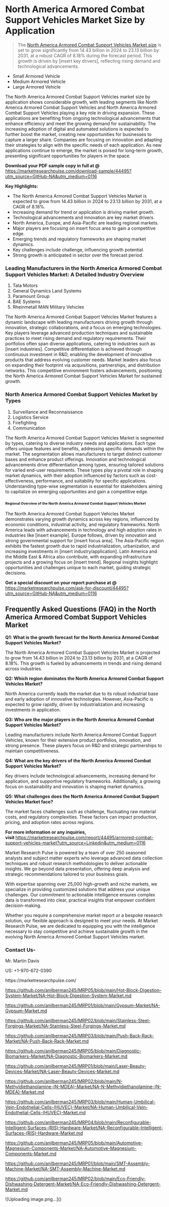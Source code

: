 <h1>North America Armored Combat Support Vehicles Market&nbsp;Size by Application</h1><blockquote><p>The <a href="https://marketresearchpulse.com/download-sample/44495?utm_source=GitHub-NA&amp;utm_medium=0116">North America Armored Combat Support Vehicles Market size</a> is set to grow significantly from 14.43 billion in 2024 to 23.13 billion by 2031, at a robust CAGR of 8.18% during the forecast period. This growth is driven by [insert key drivers], reflecting rising demand and technological advancements.</p></blockquote><ul><li>Small Armored Vehicle<li> Medium Armored Vehicle<li> Large Armored Vehicle</li></ul><p>The North America Armored Combat Support Vehicles market size by application shows considerable growth, with leading segments like North America Armored Combat Support Vehicles and North America Armored Combat Support Vehicles playing a key role in driving expansion. These applications are benefiting from ongoing technological advancements that enhance efficiency and meet the growing demand for sustainability. The increasing adoption of digital and automated solutions is expected to further boost the market, creating new opportunities for businesses to capture a larger share. Companies are focusing on innovation and adapting their strategies to align with the specific needs of each application. As new applications continue to emerge, the market is poised for long-term growth, presenting significant opportunities for players in the space.</p><p><strong>Download your PDF sample copy in full at @ </strong><a href="https://marketresearchpulse.com/download-sample/44495?utm_source=GitHub-NA&amp;utm_medium=0116">https://marketresearchpulse.com/download-sample/44495?utm_source=GitHub-NA&amp;utm_medium=0116</a></p><p><strong>Key Highlights: </strong></p><ul><li>The North America Armored Combat Support Vehicles Market is expected to grow from 14.43 billion in 2024 to 23.13 billion by 2031, at a CAGR of 8.18%.</li><li>Increasing demand for trend or application is driving market growth.</li><li>Technological advancements and innovation are key market drivers.</li><li>North America, Europe, and Asia-Pacific are leading regional markets.</li><li>Major players are focusing on insert focus area to gain a competitive edge.</li><li>Emerging trends and regulatory frameworks are shaping market dynamics.</li><li>Key challenges include challenge, influencing growth potential.</li><li>Strong growth is anticipated in sector over the forecast period.</li></ul><h3>Leading Manufacturers in the North America Armored Combat Support Vehicles Market: A Detailed Industry Overview</h3><ol><li>Tata Motors</li><li>General Dynamics Land Systems</li><li>Paramount Group</li><li>BAE Systems</li><li>Rheinmetall MAN Military Vehicles</li></ol><div class="flex max-w-full flex-col flex-grow"><div class="min-h-8 text-message flex w-full flex-col items-end gap-2 whitespace-normal break-words [.text-message+&amp;]:mt-5" dir="auto" data-message-author-role="assistant" data-message-id="fd8432e4-4910-450d-b182-61b7bfb0a01f" data-message-model-slug="gpt-4o"><div class="flex w-full flex-col gap-1 empty:hidden first:pt-[3px]"><div class="markdown prose w-full break-words dark:prose-invert light"><p>The North America Armored Combat Support Vehicles Market features a dynamic landscape with leading manufacturers driving growth through innovation, strategic collaborations, and a focus on emerging technologies. Key players leverage advanced production techniques and sustainable practices to meet rising demand and regulatory requirements. Their portfolios often span diverse applications, catering to industries such as [insert industries]. Competitive differentiation is achieved through continuous investment in R&amp;D, enabling the development of innovative products that address evolving customer needs. Market leaders also focus on expanding their footprint via acquisitions, partnerships, and distribution networks. This competitive environment fosters advancements, positioning the North America Armored Combat Support Vehicles Market for sustained growth.</p></div></div></div></div><h3>North America Armored Combat Support Vehicles Market by Types</h3><ol><li>Surveillance and Reconnaissance<li> Logistics Service<li> Firefighting<li> Communication</li></ol><div class="flex max-w-full flex-col flex-grow"><div class="min-h-8 text-message flex w-full flex-col items-end gap-2 whitespace-normal break-words [.text-message+&amp;]:mt-5" dir="auto" data-message-author-role="assistant" data-message-id="084470be-0bb7-4664-bddf-5156b4f41249" data-message-model-slug="gpt-4o-mini"><div class="flex w-full flex-col gap-1 empty:hidden first:pt-[3px]"><div class="markdown prose w-full break-words dark:prose-invert light"><p>The North America Armored Combat Support Vehicles Market is segmented by types, catering to diverse industry needs and applications. Each type offers unique features and benefits, addressing specific demands within the market. The segmentation allows manufacturers to target distinct customer bases and enhance product offerings. Innovation and technological advancements drive differentiation among types, ensuring tailored solutions for varied end-user requirements. These types play a pivotal role in shaping market dynamics, with their adoption influenced by factors such as cost-effectiveness, performance, and suitability for specific applications. Understanding type-wise segmentation is essential for stakeholders aiming to capitalize on emerging opportunities and gain a competitive edge.</p></div></div></div></div><h3><span style="font-size: 11px;">Regional Overview of the North America Armored Combat Support Vehicles Market</span></h3><div class="flex max-w-full flex-col flex-grow"><div class="min-h-8 text-message flex w-full flex-col items-end gap-2 whitespace-normal break-words [.text-message+&amp;]:mt-5" dir="auto" data-message-author-role="assistant" data-message-id="e9038762-ce64-4e30-91c9-9bd413514231" data-message-model-slug="gpt-4o-mini"><div class="flex w-full flex-col gap-1 empty:hidden first:pt-[3px]"><div class="markdown prose w-full break-words dark:prose-invert light"><p>The North America Armored Combat Support Vehicles Market demonstrates varying growth dynamics across key regions, influenced by economic conditions, industrial activity, and regulatory frameworks. North America leads with advancements in technology and high adoption rates in industries like [insert example]. Europe follows, driven by innovation and strong governmental support for [insert focus area]. The Asia-Pacific region exhibits the fastest growth due to rapid industrialization, urbanization, and increasing investments in [insert industry/application]. Latin America and the Middle East &amp; Africa also contribute, with expanding infrastructure projects and a growing focus on [insert trend]. Regional insights highlight opportunities and challenges unique to each market, guiding strategic decisions.</p></div></div></div></div><p><strong>Get a special discount on your report purchase at @ </strong><a href="https://marketresearchpulse.com/ask-for-discount/44495?utm_source=GitHub-NA&amp;utm_medium=0116">https://marketresearchpulse.com/ask-for-discount/44495?utm_source=GitHub-NA&amp;utm_medium=0116</a></p><h2>Frequently Asked Questions (FAQ) in the North America Armored Combat Support Vehicles Market</h2><p><strong>Q1: What is the growth forecast for the North America Armored Combat Support Vehicles Market?</strong></p><p>The North America Armored Combat Support Vehicles Market is projected to grow from 14.43 billion in 2024 to 23.13 billion by 2031, at a CAGR of 8.18%. This growth is fueled by advancements in trends and rising demand across industries.</p><p><strong>Q2: Which region dominates the North America Armored Combat Support Vehicles Market?</strong></p><p>North America currently leads the market due to its robust industrial base and early adoption of innovative technologies. However, Asia-Pacific is expected to grow rapidly, driven by industrialization and increasing investments in application.</p><p><strong>Q3: Who are the major players in the North America Armored Combat Support Vehicles Market?</strong></p><p>Leading manufacturers include North America Armored Combat Support Vehicles, known for their extensive product portfolios, innovation, and strong presence. These players focus on R&amp;D and strategic partnerships to maintain competitiveness.</p><p><strong>Q4: What are the key drivers of the North America Armored Combat Support Vehicles Market?</strong></p><p>Key drivers include technological advancements, increasing demand for application, and supportive regulatory frameworks. Additionally, a growing focus on sustainability and innovation is shaping market dynamics.</p><p><strong>Q5: What challenges does the North America Armored Combat Support Vehicles Market face?</strong></p><p>The market faces challenges such as challenge, fluctuating raw material costs, and regulatory complexities. These factors can impact production, pricing, and adoption rates across regions.</p><p><strong>For more information or any inquiries, visit&nbsp;</strong><a href="https://marketresearchpulse.com/report/44495/armored-combat-support-vehicles-market?utm_source=Linkedin&utm_medium=0116">https://marketresearchpulse.com/report/44495/armored-combat-support-vehicles-market?utm_source=Linkedin&utm_medium=0116</a></p><p>Market Research Pulse is powered by a team of over 250 seasoned analysts and subject matter experts who leverage advanced data collection techniques and robust research methodologies to deliver actionable insights. We go beyond data presentation, offering deep analysis and strategic recommendations tailored to your business goals.</p><p>With expertise spanning over 25,000 high-growth and niche markets, we specialize in providing customized solutions that address your unique challenges. Our commitment to actionable intelligence ensures complex data is transformed into clear, practical insights that empower confident decision-making.</p><p>Whether you require a comprehensive market report or a bespoke research solution, our flexible approach is designed to meet your needs. At Market Research Pulse, we are dedicated to equipping you with the intelligence necessary to stay competitive and achieve sustainable growth in the evolving North America Armored Combat Support Vehicles market.</p><h3><strong>Contact Us-</strong></h3><p>Mr. Martin Davis</p><p>US: +1-970-672-0390</p><p>https://marketresearchpulse.com/</p><p><a href="https://github.com/anilberman245/MRP05/blob/main/Hot-Block-Digestion-System-Market/NA-Hot-Block-Digestion-System-Market.md">https://github.com/anilberman245/MRP05/blob/main/Hot-Block-Digestion-System-Market/NA-Hot-Block-Digestion-System-Market.md</a></p><p><a href="https://github.com/anilberman245/MRP01/blob/main/Gypsum-Market/NA-Gypsum-Market.md">https://github.com/anilberman245/MRP01/blob/main/Gypsum-Market/NA-Gypsum-Market.md</a></p><p><a href="https://github.com/anilberman245/MRP02/blob/main/Stainless-Steel-Forgings-Market/NA-Stainless-Steel-Forgings-Market.md">https://github.com/anilberman245/MRP02/blob/main/Stainless-Steel-Forgings-Market/NA-Stainless-Steel-Forgings-Market.md</a></p><p><a href="https://github.com/anilberman245/MRP03/blob/main/Push-Back-Rack-Market/NA-Push-Back-Rack-Market.md">https://github.com/anilberman245/MRP03/blob/main/Push-Back-Rack-Market/NA-Push-Back-Rack-Market.md</a></p><p><a href="https://github.com/anilberman245/MRP05/blob/main/Diagnostic-Biomarkers-Market/NA-Diagnostic-Biomarkers-Market.md">https://github.com/anilberman245/MRP05/blob/main/Diagnostic-Biomarkers-Market/NA-Diagnostic-Biomarkers-Market.md</a></p><p><a href="https://github.com/anilberman245/MRP01/blob/main/Laser-Beauty-Devices-Market/NA-Laser-Beauty-Devices-Market.md">https://github.com/anilberman245/MRP01/blob/main/Laser-Beauty-Devices-Market/NA-Laser-Beauty-Devices-Market.md</a></p><p><a href="https://github.com/anilberman245/MRP02/blob/main/N-Methyldiethanolamine-(N-MDEA)-Market/NA-N-Methyldiethanolamine-(N-MDEA)-Market.md">https://github.com/anilberman245/MRP02/blob/main/N-Methyldiethanolamine-(N-MDEA)-Market/NA-N-Methyldiethanolamine-(N-MDEA)-Market.md</a></p><p><a href="https://github.com/anilberman245/MRP03/blob/main/Human-Umbilical-Vein-Endothelial-Cells-(HUVEC)-Market/NA-Human-Umbilical-Vein-Endothelial-Cells-(HUVEC)-Market.md">https://github.com/anilberman245/MRP03/blob/main/Human-Umbilical-Vein-Endothelial-Cells-(HUVEC)-Market/NA-Human-Umbilical-Vein-Endothelial-Cells-(HUVEC)-Market.md</a></p><p><a href="https://github.com/anilberman245/MRP04/blob/main/Reconfigurable-Intelligent-Surfaces-(RIS)-Hardware-Market/NA-Reconfigurable-Intelligent-Surfaces-(RIS)-Hardware-Market.md">https://github.com/anilberman245/MRP04/blob/main/Reconfigurable-Intelligent-Surfaces-(RIS)-Hardware-Market/NA-Reconfigurable-Intelligent-Surfaces-(RIS)-Hardware-Market.md</a></p><p><a href="https://github.com/anilberman245/MRP05/blob/main/Automotive-Magnesium-Components-Market/NA-Automotive-Magnesium-Components-Market.md">https://github.com/anilberman245/MRP05/blob/main/Automotive-Magnesium-Components-Market/NA-Automotive-Magnesium-Components-Market.md</a></p><p><a href="https://github.com/anilberman245/MRP01/blob/main/SMT-Assembly-Machine-Market/NA-SMT-Assembly-Machine-Market.md">https://github.com/anilberman245/MRP01/blob/main/SMT-Assembly-Machine-Market/NA-SMT-Assembly-Machine-Market.md</a></p><p><a href="https://github.com/anilberman245/MRP02/blob/main/Eco-Friendly-Dishwashing-Detergent-Market/NA-Eco-Friendly-Dishwashing-Detergent-Market.md">https://github.com/anilberman245/MRP02/blob/main/Eco-Friendly-Dishwashing-Detergent-Market/NA-Eco-Friendly-Dishwashing-Detergent-Market.md</a></p>
![Uploading image.png…]()
